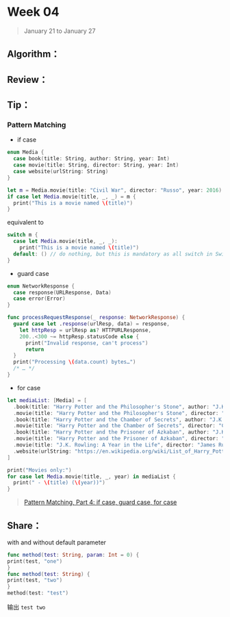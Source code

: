 # Week 04

> January 21 to January 27

## Algorithm：

## Review：

## Tip：
### Pattern Matching
- if case
```swift
enum Media {
  case book(title: String, author: String, year: Int)
  case movie(title: String, director: String, year: Int)
  case website(urlString: String)
}
```

```swift
let m = Media.movie(title: "Civil War", director: "Russo", year: 2016)
if case let Media.movie(title, _, _) = m {
  print("This is a movie named \(title)")
}
```
equivalent to
```swift
switch m {
  case let Media.movie(title, _, _):
    print("This is a movie named \(title)")
  default: () // do nothing, but this is mandatory as all switch in Swift must be exhaustive
}
```
- guard case
```swift
enum NetworkResponse {
  case response(URLResponse, Data)
  case error(Error)
}

func processRequestResponse(_ response: NetworkResponse) {
  guard case let .response(urlResp, data) = response,
    let httpResp = urlResp as? HTTPURLResponse,
    200..<300 ~= httpResp.statusCode else {
      print("Invalid response, can't process")
      return
  }
  print("Processing \(data.count) bytes…")
  /* … */
}
```
- for case
```swift
let mediaList: [Media] = [
  .book(title: "Harry Potter and the Philosopher's Stone", author: "J.K. Rowling", year: 1997),
  .movie(title: "Harry Potter and the Philosopher's Stone", director: "Chris Columbus", year: 2001),
  .book(title: "Harry Potter and the Chamber of Secrets", author: "J.K. Rowling", year: 1999),
  .movie(title: "Harry Potter and the Chamber of Secrets", director: "Chris Columbus", year: 2002),
  .book(title: "Harry Potter and the Prisoner of Azkaban", author: "J.K. Rowling", year: 1999),
  .movie(title: "Harry Potter and the Prisoner of Azkaban", director: "Alfonso Cuarón", year: 2004),
  .movie(title: "J.K. Rowling: A Year in the Life", director: "James Runcie", year: 2007),
  .website(urlString: "https://en.wikipedia.org/wiki/List_of_Harry_Potter-related_topics")
]

print("Movies only:")
for case let Media.movie(title, _, year) in mediaList {
  print(" - \(title) (\(year))")
}
```
> [Pattern Matching, Part 4: if case, guard case, for case](http://alisoftware.github.io/swift/pattern-matching/2016/05/16/pattern-matching-4/)

## Share：
with and without default parameter

```swift
func method(test: String, param: Int = 0) {
print(test, "one")
}
func method(test: String) {
print(test, "two")
}
method(test: "test")
```
输出 `test two`